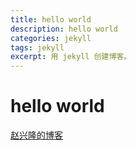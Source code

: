 ```yaml
---
title: hello world
description: hello world
categories: jekyll
tags: jekyll
excerpt: 用 jekyll 创建博客。
---
```


# hello world
[赵兴隆的博客](http://zhaoxinglong.com/)